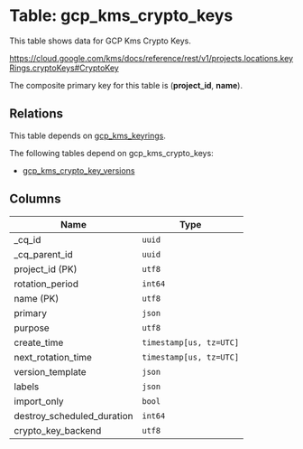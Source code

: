 # Table: gcp_kms_crypto_keys

This table shows data for GCP Kms Crypto Keys.

https://cloud.google.com/kms/docs/reference/rest/v1/projects.locations.keyRings.cryptoKeys#CryptoKey

The composite primary key for this table is (**project_id**, **name**).

## Relations

This table depends on [gcp_kms_keyrings](gcp_kms_keyrings).

The following tables depend on gcp_kms_crypto_keys:
  - [gcp_kms_crypto_key_versions](gcp_kms_crypto_key_versions)

## Columns

| Name          | Type          |
| ------------- | ------------- |
|_cq_id|`uuid`|
|_cq_parent_id|`uuid`|
|project_id (PK)|`utf8`|
|rotation_period|`int64`|
|name (PK)|`utf8`|
|primary|`json`|
|purpose|`utf8`|
|create_time|`timestamp[us, tz=UTC]`|
|next_rotation_time|`timestamp[us, tz=UTC]`|
|version_template|`json`|
|labels|`json`|
|import_only|`bool`|
|destroy_scheduled_duration|`int64`|
|crypto_key_backend|`utf8`|